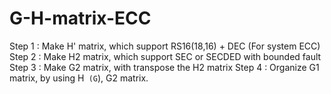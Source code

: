 # G-H-matrix-ECC

Step 1 : Make H' matrix, which support RS16(18,16) + DEC (For system ECC)
Step 2 : Make H2 matrix, which support SEC or SECDED with bounded fault
Step 3 : Make G2 matrix, with transpose the H2 matrix
Step 4 : Organize G1 matrix, by using H` (G`), G2 matrix.
